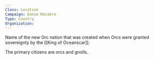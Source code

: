 ```yaml
---
Class: Location
Campaign: Danse Macabre
Type: Country
Organization:
---
```

Name of the new Orc nation that was created when Orcs were granted sovereignty by the [[King of Oceanscar]].

The primary citizens are orcs and gnolls.